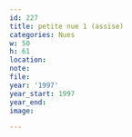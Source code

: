 ```yaml
---
id: 227
title: petite nue 1 (assise)
categories: Nues
w: 50
h: 61
location:
note:
file:
year: '1997'
year_start: 1997
year_end:
image:

---
```

